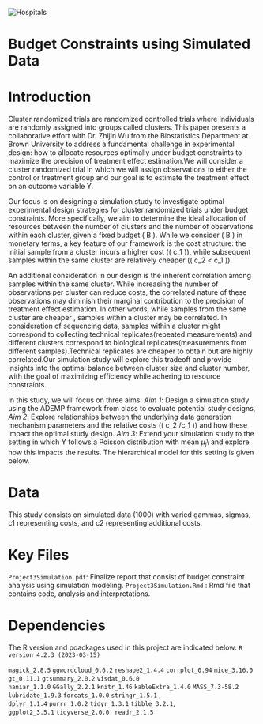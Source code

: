 ![Hospitals](https://github.com/user-attachments/assets/66c4d062-bccb-4b83-90db-b98d3925b244)
# Budget Constraints using Simulated Data
# Introduction 
Cluster randomized trials are randomized controlled trials where individuals are randomly assigned into groups called clusters. This paper presents a collaborative effort with Dr. Zhijin Wu from the Biostatistics Department at Brown University to address a fundamental challenge in experimental design: how to allocate resources optimally under budget constraints to maximize the precision of treatment effect estimation.We will consider a cluster randomized trial in which we will assign observations to either the control or treatment group and our goal is to estimate the treatment effect on an outcome variable Y.

Our focus is on designing a simulation study to investigate optimal experimental design strategies for cluster randomized trials under budget constraints. More specifically, we aim to determine the ideal allocation of resources between the number of clusters and the number of observations within each cluster, given a fixed budget \( B \). While we consider \( B \) in monetary terms, a key feature of our framework is the cost structure: the initial sample from a cluster incurs a higher cost (\( c_1 \)), while subsequent samples within the same cluster are
 relatively cheaper (\( c_2 < c_1 \)). 

An additional consideration in our design is the inherent correlation among samples within the same cluster. While increasing the number of observations per cluster can reduce costs, the correlated nature of these observations may diminish their marginal contribution to the precision of treatment effect estimation. In other words,  while samples from the same cluster are cheaper , samples within a cluster may be correlated. In consideration of sequencing data, samples within a cluster might correspond to collecting technical replicates(repeated measurements) and different clusters correspond to biological replicates(measurements from different samples).Technical replicates are cheaper to obtain but are highly correlated.Our simulation study will explore this tradeoff and provide insights into the optimal balance between cluster size and cluster number, with the goal of maximizing efficiency while adhering to resource constraints.  

In this study, we will focus on three aims:
*Aim 1*: Design a simulation study using the ADEMP framework from class to evaluate potential study designs,
*Aim 2*: Explore relationships between the underlying data generation mechanism parameters and the relative costs  (\( c_2 /c_1 \)) and how these impact the optimal study design.
*Aim 3*: Extend your simulation study to the setting in which Y follows a Poisson distribution with mean $\mu_i$\ and explore how this impacts the results. The hierarchical model for this setting is given below.



# Data
This study consists on simulated data (1000) with varied gammas, sigmas, c1 representing costs, and c2 representing additional costs.
# Key Files
`Project3Simulation.pdf`: Finalize report that consist of budget constraint analysis using simulation modeling.  `Project3Simulation.Rmd` : Rmd file that contains code, analysis and interpretations.



  # Dependencies
The R version and poackages used in this project are indicated below: `R version 4.2.3 (2023-03-15)`

`magick_2.8.5`
`ggwordcloud_0.6.2`
`reshape2_1.4.4`
`corrplot_0.94`
`mice_3.16.0`
`gt_0.11.1`
`gtsummary_2.0.2` 
`visdat_0.6.0`   
`naniar_1.1.0`
`GGally_2.2.1`
`knitr_1.46`
`kableExtra_1.4.0`
`MASS_7.3-58.2`
`lubridate_1.9.3`
`forcats_1.0.0` 
`stringr_1.5.1` ,   
`dplyr_1.1.4`
`purrr_1.0.2`
`tidyr_1.3.1` 
`tibble_3.2.1`,  
`ggplot2_3.5.1` 
`tidyverse_2.0.0 ` 
`readr_2.1.5`  
